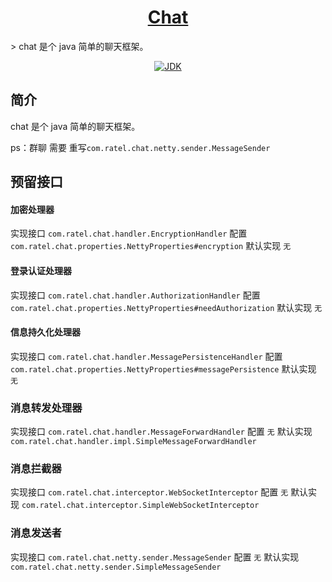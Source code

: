 <h1 align="center"><a href="https://github.com/jxc19960306/chat" target="_blank">Chat</a></h1>
> chat 是个 java 简单的聊天框架。
<p align="center">
<a href="#"><img alt="JDK" src="https://img.shields.io/badge/JDK-1.8-yellow.svg?style=flat-square"/></a>


## 简介

chat 是个 java 简单的聊天框架。

ps：群聊 需要 重写`com.ratel.chat.netty.sender.MessageSender`

## 预留接口

#### 加密处理器
实现接口 `com.ratel.chat.handler.EncryptionHandler`
配置 `com.ratel.chat.properties.NettyProperties#encryption`
默认实现 `无`
#### 登录认证处理器
实现接口 `com.ratel.chat.handler.AuthorizationHandler`
配置 `com.ratel.chat.properties.NettyProperties#needAuthorization`
默认实现 `无`
#### 信息持久化处理器
实现接口 `com.ratel.chat.handler.MessagePersistenceHandler`
配置 `com.ratel.chat.properties.NettyProperties#messagePersistence`
默认实现 `无`
### 消息转发处理器
实现接口 `com.ratel.chat.handler.MessageForwardHandler`
配置 `无`
默认实现 `com.ratel.chat.handler.impl.SimpleMessageForwardHandler`
### 消息拦截器
实现接口 `com.ratel.chat.interceptor.WebSocketInterceptor`
配置 `无`
默认实现 `com.ratel.chat.interceptor.SimpleWebSocketInterceptor`

### 消息发送者
实现接口 `com.ratel.chat.netty.sender.MessageSender`
配置 `无`
默认实现 `com.ratel.chat.netty.sender.SimpleMessageSender`



